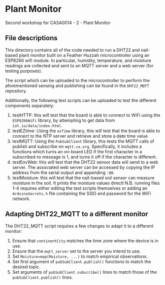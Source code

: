 # Plant Monitor
Second workshop for CASA0014 - 2 - Plant Monitor

## File descriptions
This directory contains all of the code needed to run a DHT22 and nail-based plant monitor built on a Feather Huzzah microcontroller using an ESP8266 wifi module.
In particular, humidity, temperature, and moisture readings are collected and sent to an MQTT server and a web server (for testing purposes).

The script which can be uploaded to the microcontroller to perform the aforementioned sensing and publishing can be found in the `DHT22_MQTT` repository.

Additionally, the following test scripts can be uploaded to test the different components separately:
1. testHTTP: this will test that the board is able to connect to WiFi using the `ESP8266WiFi` library, by attempting to get data from `iot.io/data/index.html`.
2. testEZtime: Using the `ezTime` library, this will test that the board is able to connect to the NTP server and retrieve and store a date time value
3. testMQTT: Using the `PubSubClient` library, this tests the MQTT calls of publish and subscribe on `mqtt.ce.org`. Specifically, it includes a functions which turns an on-board LED if the first character in a subscribed-to message is 1, and turns it off if the character is different.
4. testEnvWeb: this will test that the DHT22 sensor data will send to a web server. The associated web server can be accessed by copying the IP address from the serial output and appending `:80`.
5. testMoisture: this will test that the nail-based soil sensor can measure moisture in the soil. It prints the moisture values directl
N.B. running files 1-4 requires either editing the test scripts themselves or adding an `ArduinoSecrets.h` file containing the SSID and password for the WiFi network.

## Adapting DHT22_MQTT to a different monitor
The DHT22_MQTT script requires a few changes to adapt it to a different monitor:
1. Ensure that `continentCity` matches the time zone where the device is in use.
2. Ensure that the `mqtt_server` set to the server you intend to use.
3. Set `Moisture=map(Moisture, ...)` to match empirical observations.
4. Set first argument of `pubSubClient.publish()` functions to match the desired topic.
5. Set arguments of `pubSubClient.subscribe()` lines to match those of the `pubSubClient.publish()` lines.

